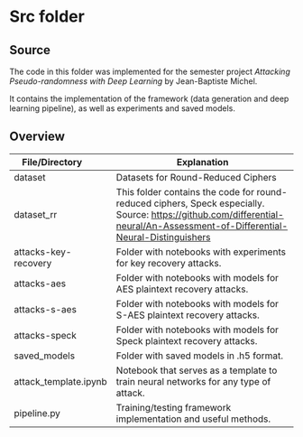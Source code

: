 # Src folder

## Source
The code in this folder was implemented for the semester project _Attacking Pseudo-randomness with Deep Learning_ by Jean-Baptiste Michel.

It contains the implementation of the framework (data generation and deep learning pipeline), as well as experiments and saved models.


## Overview

| File/Directory&nbsp;&nbsp;&nbsp;&nbsp;&nbsp;&nbsp;&nbsp; | Explanation                                                                                                                                                  |
|----------------------------------------------------------|--------------------------------------------------------------------------------------------------------------------------------------------------------------|
| dataset | Datasets for Round-Reduced Ciphers |
| dataset_rr | This folder contains the code for round-reduced ciphers, Speck especially. Source: <https://github.com/differential-neural/An-Assessment-of-Differential-Neural-Distinguishers> |
| attacks-key-recovery | Folder with notebooks with experiments for key recovery attacks. |
| attacks-aes | Folder with notebooks with models for AES plaintext recovery attacks. |
| attacks-s-aes | Folder with notebooks with models for S-AES plaintext recovery attacks. |
| attacks-speck | Folder with notebooks with models for Speck plaintext recovery attacks. |
| saved_models | Folder with saved models in .h5 format. |
| attack_template.ipynb | Notebook that serves as a template to train neural networks for any type of attack. |
| pipeline.py | Training/testing framework implementation and useful methods. |


